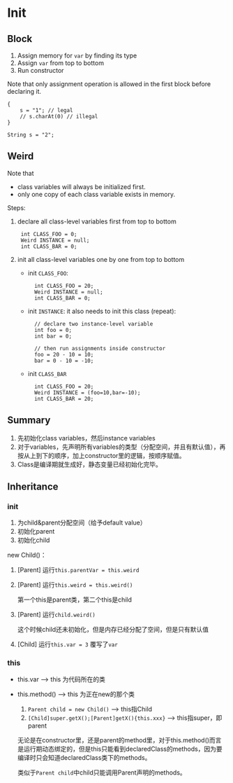 # Init

## Block

1. Assign memory for `var` by finding its type
2. Assign `var` from top to bottom
3. Run constructor

Note that only assignment operation is allowed in the first block before declaring it.

    {
        s = "1"; // legal
        // s.charAt(0) // illegal
    }
    
    String s = "2";

## Weird

Note that

* class variables will always be initialized first.
* only one copy of each class variable exists in memory.

Steps:

1. declare all class-level variables first from top to bottom

        int CLASS_FOO = 0;
        Weird INSTANCE = null;
        int CLASS_BAR = 0;

2. init all class-level variables one by one from top to bottom

  	* init `CLASS_FOO`:
    
			int CLASS_FOO = 20;
			Weird INSTANCE = null;
			int CLASS_BAR = 0;

	* init `INSTANCE`: it also needs to init this class (repeat):

			// declare two instance-level variable
			int foo = 0;
			int bar = 0;
			
			// then run assignments inside constructor
			foo = 20 - 10 = 10;
			bar = 0 - 10 = -10;
			
	* init `CLASS_BAR`


			int CLASS_FOO = 20;
			Weird INSTANCE = (foo=10,bar=-10);
			int CLASS_BAR = 20;

## Summary

1. 先初始化class variables，然后instance variables
2. 对于variables，先声明所有variables的类型（分配空间，并且有默认值），再按从上到下的顺序，加上constructor里的逻辑，按顺序赋值。
3. Class是编译期就生成好，静态变量已经初始化完毕。

## Inheritance

### init

1. 为child&parent分配空间（给予default value）
2. 初始化parent
3. 初始化child

new Child()：

1. [Parent] 运行`this.parentVar = this.weird`

2. [Parent] 运行`this.weird = this.weird()`

	第一个this是parent类，第二个this是child 
	
3. [Parent] 运行`child.weird()`

	这个时候child还未初始化，但是内存已经分配了空间，但是只有默认值
	
4. [Child] 运行`this.var = 3`
	覆写了`var`

### this

* this.var --> this 为代码所在的类
* this.method() --> this 为正在new的那个类

	1. `Parent child = new Child()` --> this指Child
	2. `[Child]super.getX();[Parent]getX(){this.xxx}` --> this指super，即parent 
	
	无论是在constructor里，还是parent的method里，对于this.method()而言是运行期动态绑定的，但是this只能看到declaredClass的methods，因为要编译时只会知道declaredClass类下的methods。
	
	类似于`Parent child`中child只能调用Parent声明的methods。



